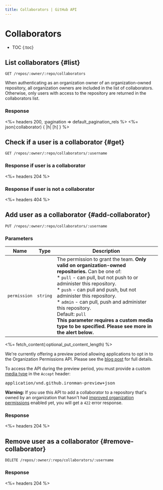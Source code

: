 ```yaml
---
title: Collaborators | GitHub API
---
```


# Collaborators

* TOC
{:toc}

## List collaborators {#list}

    GET /repos/:owner/:repo/collaborators

When authenticating as an organization owner of an organization-owned
repository, all organization owners are included in the list of collaborators.
Otherwise, only users with access to the repository are returned in the
collaborators list.

### Response

<%= headers 200, :pagination => default_pagination_rels %>
<%= json(:collaborator) { |h| [h] } %>

## Check if a user is a collaborator {#get}

    GET /repos/:owner/:repo/collaborators/:username

### Response if user is a collaborator

<%= headers 204 %>

### Response if user is not a collaborator

<%= headers 404 %>

## Add user as a collaborator {#add-collaborator}

    PUT /repos/:owner/:repo/collaborators/:username

### Parameters

Name | Type | Description
-----|------|--------------
`permission`|`string` | The permission to grant the team. **Only valid on organization-owned repositories.** Can be one of:<br/> * `pull` - can pull, but not push to or administer this repository.<br/> * `push` - can pull and push, but not administer this repository.<br/> * `admin` -  can pull, push and administer this repository.<br/>Default: `pull`<br/>**This parameter requires a custom media type to be specified. Please see more in the alert below.**

<%= fetch_content(:optional_put_content_length) %>

<div class="alert">
  <p>
    We're currently offering a preview period allowing applications to opt in to the Organization Permissions API. Please see the <a href="/changes/2015-06-24-improved-organization-permissions-apis/">blog post</a> for full details.
  </p>

  <p>
    To access the API during the preview period, you must provide a custom <a href="/v3/media">media type</a> in the <code>Accept</code> header:
    <pre>application/vnd.github.ironman-preview+json</pre>
  </p>

  <p>
    <strong>Warning:</strong> If you use this API to add a collaborator to a repository that's owned by an organization that hasn't had <a href="/this-should-404-until-we-ship-the-dotcom-blog-post">improved organization permissions</a> enabled yet, you will get a <code>422</code> error response.
  </p>
</div>

### Response

<%= headers 204 %>

## Remove user as a collaborator {#remove-collaborator}

    DELETE /repos/:owner/:repo/collaborators/:username

### Response

<%= headers 204 %>
